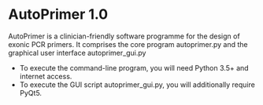 # AutoPrimer 1.0

AutoPrimer is a clinician-friendly software programme for the design of exonic PCR primers. It comprises the core program autoprimer.py and the graphical user interface autoprimer_gui.py

- To execute the command-line program, you will need Python 3.5+ and internet access.
- To execute the GUI script autoprimer_gui.py, you will additionally require PyQt5.

